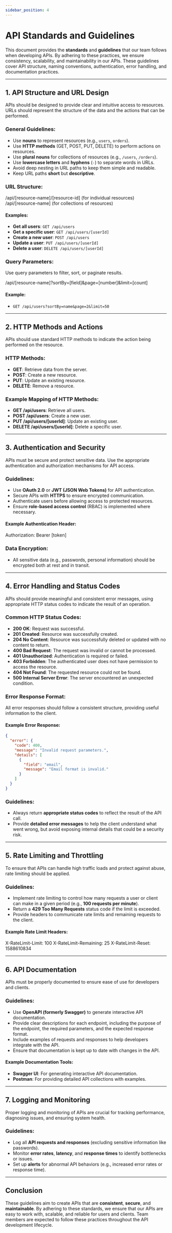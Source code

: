 ```yaml
---
sidebar_position: 4
---
```


# API Standards and Guidelines

This document provides the **standards** and **guidelines** that our team follows when developing APIs. By adhering to these practices, we ensure consistency, scalability, and maintainability in our APIs. These guidelines cover API structure, naming conventions, authentication, error handling, and documentation practices.

---

## 1. API Structure and URL Design

APIs should be designed to provide clear and intuitive access to resources. URLs should represent the structure of the data and the actions that can be performed.

### General Guidelines:

- Use **nouns** to represent resources (e.g., `users`, `orders`).
- Use **HTTP methods** (GET, POST, PUT, DELETE) to perform actions on resources.
- Use **plural nouns** for collections of resources (e.g., `/users`, `/orders`).
- Use **lowercase letters** and **hyphens** (`-`) to separate words in URLs.
- Avoid deep nesting in URL paths to keep them simple and readable.
- Keep URL paths **short** but **descriptive**.

### URL Structure:

/api/[resource-name]/[resource-id] (for individual resources) /api/[resource-name] (for collections of resources)

#### Examples:

- **Get all users**: `GET /api/users`
- **Get a specific user**: `GET /api/users/[userId]`
- **Create a new user**: `POST /api/users`
- **Update a user**: `PUT /api/users/[userId]`
- **Delete a user**: `DELETE /api/users/[userId]`

### Query Parameters:

Use query parameters to filter, sort, or paginate results.

/api/[resource-name]?sortBy=[field]&page=[number]&limit=[count]

#### Example:

- `GET /api/users?sortBy=name&page=2&limit=50`

---

## 2. HTTP Methods and Actions

APIs should use standard HTTP methods to indicate the action being performed on the resource.

### HTTP Methods:

- **GET**: Retrieve data from the server.
- **POST**: Create a new resource.
- **PUT**: Update an existing resource.
- **DELETE**: Remove a resource.

### Example Mapping of HTTP Methods:

- **GET /api/users**: Retrieve all users.
- **POST /api/users**: Create a new user.
- **PUT /api/users/[userId]**: Update an existing user.
- **DELETE /api/users/[userId]**: Delete a specific user.

---

## 3. Authentication and Security

APIs must be secure and protect sensitive data. Use the appropriate authentication and authorization mechanisms for API access.

### Guidelines:

- Use **OAuth 2.0** or **JWT (JSON Web Tokens)** for API authentication.
- Secure APIs with **HTTPS** to ensure encrypted communication.
- Authenticate users before allowing access to protected resources.
- Ensure **role-based access control** (RBAC) is implemented where necessary.

#### Example Authentication Header:

Authorization: Bearer [token]

### Data Encryption:

- All sensitive data (e.g., passwords, personal information) should be encrypted both at rest and in transit.

---

## 4. Error Handling and Status Codes

APIs should provide meaningful and consistent error messages, using appropriate HTTP status codes to indicate the result of an operation.

### Common HTTP Status Codes:

- **200 OK**: Request was successful.
- **201 Created**: Resource was successfully created.
- **204 No Content**: Resource was successfully deleted or updated with no content to return.
- **400 Bad Request**: The request was invalid or cannot be processed.
- **401 Unauthorized**: Authentication is required or failed.
- **403 Forbidden**: The authenticated user does not have permission to access the resource.
- **404 Not Found**: The requested resource could not be found.
- **500 Internal Server Error**: The server encountered an unexpected condition.

### Error Response Format:

All error responses should follow a consistent structure, providing useful information to the client.

#### Example Error Response:

```json
{
  "error": {
    "code": 400,
    "message": "Invalid request parameters.",
    "details": [
      {
        "field": "email",
        "message": "Email format is invalid."
      }
    ]
  }
}
```

### Guidelines:

- Always return **appropriate status codes** to reflect the result of the API call.
- Provide **detailed error messages** to help the client understand what went wrong, but avoid exposing internal details that could be a security risk.

---

## 5. Rate Limiting and Throttling

To ensure that APIs can handle high traffic loads and protect against abuse, rate limiting should be applied.

### Guidelines:

- Implement rate limiting to control how many requests a user or client can make in a given period (e.g., **100 requests per minute**).
- Return a **429 Too Many Requests** status code if the limit is exceeded.
- Provide headers to communicate rate limits and remaining requests to the client.

#### Example Rate Limit Headers:

X-RateLimit-Limit: 100 X-RateLimit-Remaining: 25 X-RateLimit-Reset: 1588610834

---

## 6. API Documentation

APIs must be properly documented to ensure ease of use for developers and clients.

### Guidelines:

- Use **OpenAPI (formerly Swagger)** to generate interactive API documentation.
- Provide clear descriptions for each endpoint, including the purpose of the endpoint, the required parameters, and the expected response format.
- Include examples of requests and responses to help developers integrate with the API.
- Ensure that documentation is kept up to date with changes in the API.

#### Example Documentation Tools:

- **Swagger UI**: For generating interactive API documentation.
- **Postman**: For providing detailed API collections with examples.

---

## 7. Logging and Monitoring

Proper logging and monitoring of APIs are crucial for tracking performance, diagnosing issues, and ensuring system health.

### Guidelines:

- Log all **API requests and responses** (excluding sensitive information like passwords).
- Monitor **error rates**, **latency**, and **response times** to identify bottlenecks or issues.
- Set up **alerts** for abnormal API behaviors (e.g., increased error rates or response time).

---

## Conclusion

These guidelines aim to create APIs that are **consistent**, **secure**, and **maintainable**. By adhering to these standards, we ensure that our APIs are easy to work with, scalable, and reliable for users and clients. Team members are expected to follow these practices throughout the API development lifecycle.
